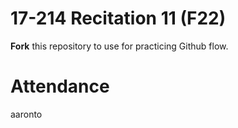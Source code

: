 # 17-214 Recitation 11 (F22)
**Fork** this repository to use for practicing Github flow.

# Attendance
aaronto
